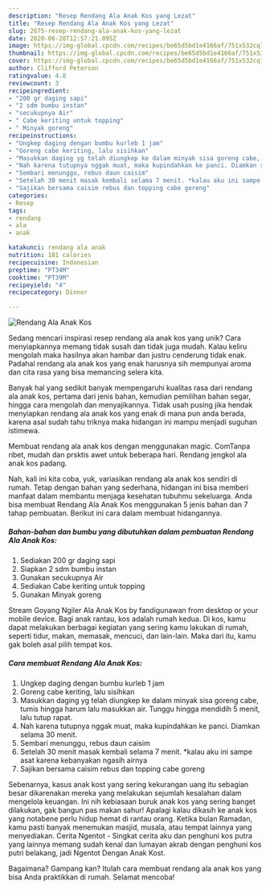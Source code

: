 ```yaml
---
description: "Resep Rendang Ala Anak Kos yang Lezat"
title: "Resep Rendang Ala Anak Kos yang Lezat"
slug: 2675-resep-rendang-ala-anak-kos-yang-lezat
date: 2020-06-28T12:57:21.095Z
image: https://img-global.cpcdn.com/recipes/be65d5bd1e4166af/751x532cq70/rendang-ala-anak-kos-foto-resep-utama.jpg
thumbnail: https://img-global.cpcdn.com/recipes/be65d5bd1e4166af/751x532cq70/rendang-ala-anak-kos-foto-resep-utama.jpg
cover: https://img-global.cpcdn.com/recipes/be65d5bd1e4166af/751x532cq70/rendang-ala-anak-kos-foto-resep-utama.jpg
author: Clifford Peterson
ratingvalue: 4.8
reviewcount: 3
recipeingredient:
- "200 gr daging sapi"
- "2 sdm bumbu instan"
- "secukupnya Air"
- " Cabe keriting untuk topping"
- " Minyak goreng"
recipeinstructions:
- "Ungkep daging dengan bumbu kurleb 1 jam"
- "Goreng cabe keriting, lalu sisihkan"
- "Masukkan daging yg telah diungkep ke dalam minyak sisa goreng cabe, tumis hingga harum lalu masukkan air. Tunggu hingga mendidih 5 menit, lalu tutup rapat."
- "Nah karena tutupnya nggak muat, maka kupindahkan ke panci. Diamkan selama 30 menit."
- "Sembari menunggu, rebus daun caisim"
- "Setelah 30 menit masak kembali selama 7 menit. *kalau aku ini sampe asat karena kebanyakan ngasih airnya"
- "Sajikan bersama caisim rebus dan topping cabe goreng"
categories:
- Resep
tags:
- rendang
- ala
- anak

katakunci: rendang ala anak 
nutrition: 181 calories
recipecuisine: Indonesian
preptime: "PT34M"
cooktime: "PT39M"
recipeyield: "4"
recipecategory: Dinner

---
```



![Rendang Ala Anak Kos](https://img-global.cpcdn.com/recipes/be65d5bd1e4166af/751x532cq70/rendang-ala-anak-kos-foto-resep-utama.jpg)

Sedang mencari inspirasi resep rendang ala anak kos yang unik? Cara menyiapkannya memang tidak susah dan tidak juga mudah. Kalau keliru mengolah maka hasilnya akan hambar dan justru cenderung tidak enak. Padahal rendang ala anak kos yang enak harusnya sih mempunyai aroma dan cita rasa yang bisa memancing selera kita.

Banyak hal yang sedikit banyak mempengaruhi kualitas rasa dari rendang ala anak kos, pertama dari jenis bahan, kemudian pemilihan bahan segar, hingga cara mengolah dan menyajikannya. Tidak usah pusing jika hendak menyiapkan rendang ala anak kos yang enak di mana pun anda berada, karena asal sudah tahu triknya maka hidangan ini mampu menjadi suguhan istimewa.

Membuat rendang ala anak kos dengan menggunakan magic. ComTanpa ribet, mudah dan prsktis awet untuk beberapa hari. Rendang jengkol ala anak kos padang.


Nah, kali ini kita coba, yuk, variasikan rendang ala anak kos sendiri di rumah. Tetap dengan bahan yang sederhana, hidangan ini bisa memberi manfaat dalam membantu menjaga kesehatan tubuhmu sekeluarga. Anda bisa membuat Rendang Ala Anak Kos menggunakan 5 jenis bahan dan 7 tahap pembuatan. Berikut ini cara dalam membuat hidangannya.

<!--inarticleads1-->

##### Bahan-bahan dan bumbu yang dibutuhkan dalam pembuatan Rendang Ala Anak Kos:

1. Sediakan 200 gr daging sapi
1. Siapkan 2 sdm bumbu instan
1. Gunakan secukupnya Air
1. Sediakan  Cabe keriting untuk topping
1. Gunakan  Minyak goreng


Stream Goyang Ngiler Ala Anak Kos by fandigunawan from desktop or your mobile device. Bagi anak rantau, kos adalah rumah kedua. Di kos, kamu dapat melakukan berbagai kegiatan yang sering kamu lakukan di rumah, seperti tidur, makan, memasak, mencuci, dan lain-lain. Maka dari itu, kamu gak boleh asal pilih tempat kos. 

<!--inarticleads2-->

##### Cara membuat Rendang Ala Anak Kos:

1. Ungkep daging dengan bumbu kurleb 1 jam
1. Goreng cabe keriting, lalu sisihkan
1. Masukkan daging yg telah diungkep ke dalam minyak sisa goreng cabe, tumis hingga harum lalu masukkan air. Tunggu hingga mendidih 5 menit, lalu tutup rapat.
1. Nah karena tutupnya nggak muat, maka kupindahkan ke panci. Diamkan selama 30 menit.
1. Sembari menunggu, rebus daun caisim
1. Setelah 30 menit masak kembali selama 7 menit. *kalau aku ini sampe asat karena kebanyakan ngasih airnya
1. Sajikan bersama caisim rebus dan topping cabe goreng


Sebenarnya, kasus anak kost yang sering kekurangan uang itu sebagian besar dikarenakan mereka yang melakukan sejumlah kesalahan dalam mengelola keuangan. Ini nih kebiasaan buruk anak kos yang sering banget dilakukan, gak bangun pas makan sahur! Apalagi kalau dikasih ke anak kos yang notabene perlu hidup hemat di rantau orang. Ketika bulan Ramadan, kamu pasti banyak menemukan masjid, musala, atau tempat lainnya yang menyediakan. Cerita Ngentot - Singkat cerita aku dan penghuni kos putra yang lainnya memang sudah kenal dan lumayan akrab dengan penghuni kos putri belakang, jadi Ngentot Dengan Anak Kost. 

Bagaimana? Gampang kan? Itulah cara membuat rendang ala anak kos yang bisa Anda praktikkan di rumah. Selamat mencoba!
